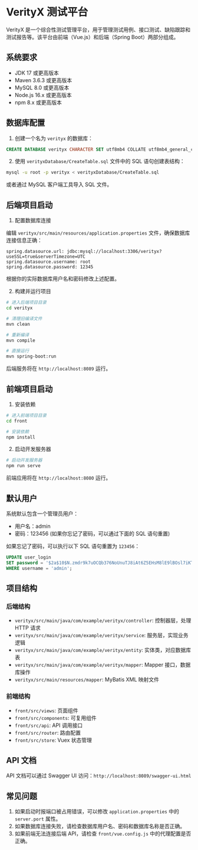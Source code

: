 # VerityX 测试平台

VerityX 是一个综合性测试管理平台，用于管理测试用例、接口测试、缺陷跟踪和测试报告等。该平台由前端（Vue.js）和后端（Spring Boot）两部分组成。

## 系统要求

- JDK 17 或更高版本
- Maven 3.6.3 或更高版本
- MySQL 8.0 或更高版本
- Node.js 16.x 或更高版本
- npm 8.x 或更高版本

## 数据库配置

1. 创建一个名为 `verityx` 的数据库：

```sql
CREATE DATABASE verityx CHARACTER SET utf8mb4 COLLATE utf8mb4_general_ci;
```

2. 使用 `verityxDatabase/CreateTable.sql` 文件中的 SQL 语句创建表结构：

```bash
mysql -u root -p verityx < verityxDatabase/CreateTable.sql
```

或者通过 MySQL 客户端工具导入 SQL 文件。

## 后端项目启动

1. 配置数据库连接

编辑 `verityx/src/main/resources/application.properties` 文件，确保数据库连接信息正确：

```properties
spring.datasource.url: jdbc:mysql://localhost:3306/verityx?useSSL=true&serverTimezone=UTC
spring.datasource.username: root
spring.datasource.password: 12345
```

根据你的实际数据库用户名和密码修改上述配置。

2. 构建并运行项目

```bash
# 进入后端项目目录
cd verityx

# 清理旧编译文件
mvn clean

# 重新编译
mvn compile

# 直接运行
mvn spring-boot:run
```

后端服务将在 `http://localhost:8089` 运行。

## 前端项目启动

1. 安装依赖

```bash
# 进入前端项目目录
cd front

# 安装依赖
npm install
```

2. 启动开发服务器

```bash
# 启动开发服务器
npm run serve
```

前端应用将在 `http://localhost:8080` 运行。

## 默认用户

系统默认包含一个管理员用户：

- 用户名：admin
- 密码：123456 (如果你忘记了密码，可以通过下面的 SQL 语句重置)

如果忘记了密码，可以执行以下 SQL 语句重置为 `123456`：

```sql
UPDATE user_login 
SET password = '$2a$10$N.zmdr9k7uOCQb376NoUnuTJ8iAt6Z5EHsM8lE9lBOsl7iKTVKIUi' 
WHERE username = 'admin';
```

## 项目结构

### 后端结构

- `verityx/src/main/java/com/example/verityx/controller`: 控制器层，处理 HTTP 请求
- `verityx/src/main/java/com/example/verityx/service`: 服务层，实现业务逻辑
- `verityx/src/main/java/com/example/verityx/entity`: 实体类，对应数据库表
- `verityx/src/main/java/com/example/verityx/mapper`: Mapper 接口，数据库操作
- `verityx/src/main/resources/mapper`: MyBatis XML 映射文件

### 前端结构

- `front/src/views`: 页面组件
- `front/src/components`: 可复用组件
- `front/src/api`: API 调用接口
- `front/src/router`: 路由配置
- `front/src/store`: Vuex 状态管理

## API 文档

API 文档可以通过 Swagger UI 访问：`http://localhost:8089/swagger-ui.html`

## 常见问题

1. 如果启动时报端口被占用错误，可以修改 `application.properties` 中的 `server.port` 属性。
2. 如果数据库连接失败，请检查数据库用户名、密码和数据库名称是否正确。
3. 如果前端无法连接后端 API，请检查 `front/vue.config.js` 中的代理配置是否正确。 